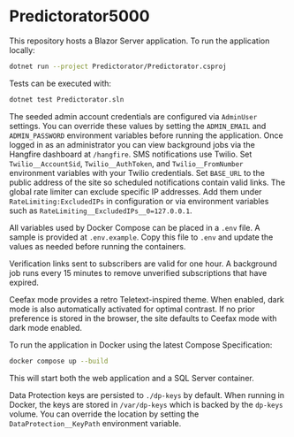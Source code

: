 # Predictorator5000

This repository hosts a Blazor Server application. To run the application locally:

```bash
dotnet run --project Predictorator/Predictorator.csproj
```

Tests can be executed with:

```bash
dotnet test Predictorator.sln
```

The seeded admin account credentials are configured via `AdminUser` settings.
You can override these values by setting the `ADMIN_EMAIL` and
`ADMIN_PASSWORD` environment variables before running the application. Once
logged in as an administrator you can view background jobs via the Hangfire
dashboard at `/hangfire`.
SMS notifications use Twilio. Set `Twilio__AccountSid`, `Twilio__AuthToken`, and
`Twilio__FromNumber` environment variables with your Twilio credentials.
Set `BASE_URL` to the public address of the site so scheduled notifications
contain valid links.
The global rate limiter can exclude specific IP addresses. Add them under
`RateLimiting:ExcludedIPs` in configuration or via environment variables such as
`RateLimiting__ExcludedIPs__0=127.0.0.1`.

All variables used by Docker Compose can be placed in a `.env` file. A sample
is provided at `.env.example`. Copy this file to `.env` and update the values
as needed before running the containers.

Verification links sent to subscribers are valid for one hour. A background job
runs every 15 minutes to remove unverified subscriptions that have expired.

Ceefax mode provides a retro Teletext-inspired theme. When enabled, dark mode is
also automatically activated for optimal contrast. If no prior preference is
stored in the browser, the site defaults to Ceefax mode with dark mode enabled.

To run the application in Docker using the latest Compose Specification:

```bash
docker compose up --build
```

This will start both the web application and a SQL Server container.

Data Protection keys are persisted to `./dp-keys` by default. When running in Docker,
the keys are stored in `/var/dp-keys` which is backed by the `dp-keys` volume.
You can override the location by setting the `DataProtection__KeyPath` environment
variable.
